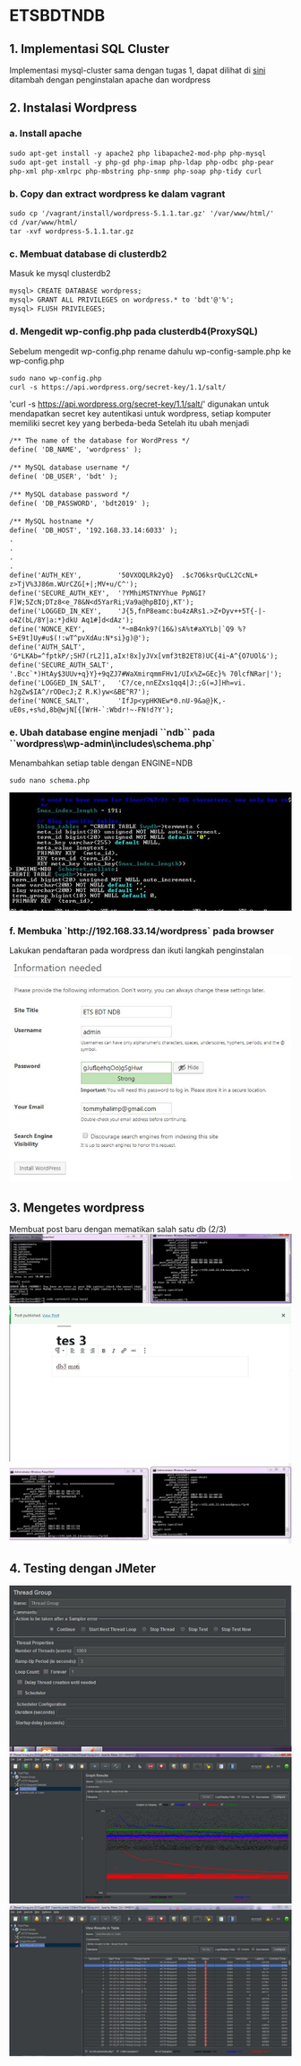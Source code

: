 # ETSBDTNDB

<h2>1. Implementasi SQL Cluster</h2>
Implementasi mysql-cluster sama dengan tugas 1, dapat dilihat di <a href="https://github.com/TommyHalim/BDTNDBcluster">sini</a> ditambah dengan penginstalan apache dan wordpress

<h2>2. Instalasi Wordpress</h2>
<h3>a. Install apache</h3>

~~~
sudo apt-get install -y apache2 php libapache2-mod-php php-mysql
sudo apt-get install -y php-gd php-imap php-ldap php-odbc php-pear php-xml php-xmlrpc php-mbstring php-snmp php-soap php-tidy curl
~~~

<h3>b. Copy dan extract wordpress ke dalam vagrant</h3>

~~~
sudo cp '/vagrant/install/wordpress-5.1.1.tar.gz' '/var/www/html/'
cd /var/www/html/
tar -xvf wordpress-5.1.1.tar.gz
~~~

<h3>c. Membuat database di clusterdb2</h3>
Masuk ke mysql clusterdb2

~~~
mysql> CREATE DATABASE wordpress;
mysql> GRANT ALL PRIVILEGES on wordpress.* to 'bdt'@'%';
mysql> FLUSH PRIVILEGES;
~~~

<h3>d. Mengedit wp-config.php pada clusterdb4(ProxySQL) </h3>
Sebelum mengedit wp-config.php rename dahulu wp-config-sample.php ke wp-config.php

~~~
sudo nano wp-config.php
curl -s https://api.wordpress.org/secret-key/1.1/salt/
~~~

'curl -s https://api.wordpress.org/secret-key/1.1/salt/' digunakan untuk mendapatkan secret key autentikasi untuk wordpress, setiap komputer memiliki secret key yang berbeda-beda
Setelah itu ubah menjadi

~~~
/** The name of the database for WordPress */
define( 'DB_NAME', 'wordpress' );

/** MySQL database username */
define( 'DB_USER', 'bdt' );

/** MySQL database password */
define( 'DB_PASSWORD', 'bdt2019' );

/** MySQL hostname */
define( 'DB_HOST', '192.168.33.14:6033' );
.
.
.
.
define('AUTH_KEY',         '50VXOQLRk2yQ}  .$c7O6ksrQuCL2CcNL+ z>TjV%3J86m.WUrCZG[+|;MV+u/C^');
define('SECURE_AUTH_KEY',  '?YMhiMSTNYYhue PpNGI?F]W;5ZcN;DTz8<e_78&N<d5YarRi;Va9a@hpBIOj,KT');
define('LOGGED_IN_KEY',    'J{5,fnP8eamc:bu4zARs1.>Z+Dyv++5T{-|-o4Z(bL/8Y|a:*}dkU Aq1#]d<dAz');
define('NONCE_KEY',        '*~mB4nk9?(16&)sA%t#aXYLb|`Q9 %?S+E9t]Uy#u$(!:wT^pvXdAu:N*si}g)@');
define('AUTH_SALT',        'G*LKAb=^fptkP/;SH7(rL2]1,aIx!8x]yJVx[vmf3tB2ET8)UC{4i~A^{O7UOl&');
define('SECURE_AUTH_SALT', '.Bcc`*)HtAy$3UUv+q}Y}+9qZJ7#WaXmirqmmFHv1/UIx%Z=GEc}% 70lcfNRar|');
define('LOGGED_IN_SALT',   'C?/ce,nnEZxs1qq4|J:;G(=J]Hh=vi. h2gZw$IA^/rODecJ;Z R.K)yw<&BE^R7');
define('NONCE_SALT',       'IfJp<ypHKNEw*0.nU-9&a@}K,-uE0s,+s%d,8b@wjN[{[WrH-`:Wbdr!~-FN!d?Y');
~~~

<h3>e. Ubah database engine menjadi ``ndb`` pada ``wordpress\wp-admin\includes\schema.php`</h3>
Menambahkan setiap table dengan ENGINE=NDB

~~~
sudo nano schema.php
~~~

<img src="https://github.com/TommyHalim/ETSBDTNDB/blob/master/screenshoot/schema.JPG">
<br>

<h3>f. Membuka `http://192.168.33.14/wordpress` pada browser</h3>
Lakukan pendaftaran pada wordpress dan ikuti langkah penginstalan
<br>
<img src="https://github.com/TommyHalim/ETSBDTNDB/blob/master/screenshoot/daftar%20wordpress.JPG">
<br>

<h2>3. Mengetes wordpress</h2>
Membuat post baru dengan mematikan salah satu db (2/3)
<img src="https://github.com/TommyHalim/ETSBDTNDB/blob/master/screenshoot/stop%20salah%20satu.JPG">
<img src="https://github.com/TommyHalim/ETSBDTNDB/blob/master/screenshoot/post%201.JPG">
<img src="https://github.com/TommyHalim/ETSBDTNDB/blob/master/screenshoot/tereplikasi.JPG">



<h2>4. Testing dengan JMeter</h2>
<img src="https://github.com/TommyHalim/ETSBDTNDB/blob/master/screenshoot/test%20thread%20group.JPG">
<img src="https://github.com/TommyHalim/ETSBDTNDB/blob/master/screenshoot/graph%20result.JPG">
<img src="https://github.com/TommyHalim/ETSBDTNDB/blob/master/screenshoot/table.JPG">
